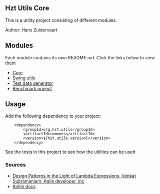 ## Hzt Utils Core

This is a utility project consisting of different modules.

Author: Hans Zuidervaart

## Modules
Each module contains its own README.md. Click the links below to view them

- [Core](/core/README.md)
- [Swing utils](/swing-utils/README.md)
- [Test data generator](/test-data-generator/README.md)
- [Benchmark project](/benchmark/README.md)

## Usage
Add the following dependency to your project:
````
    <dependency>
        <groupId>org.hzt.utils</groupId>
        <artifactId>commons</artifactId>
        <version>${hzt.utils.version}</version>
    </dependency>
````

See the tests in this project to see how the utilities can be used

### Sources
- [Design Patterns in the Light of Lambda Expressions. Venkat Subramaniam, Agile developer, inc](https://www.youtube.com/watch?v=WN9kgdSVhDo)
- [Kotlin docs](https://kotlinlang.org/docs/home.html)
